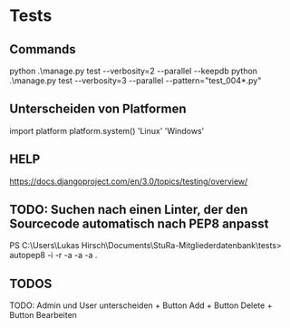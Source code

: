 # Tests
## Commands

python .\manage.py test --verbosity=2 --parallel --keepdb
python .\manage.py test --verbosity=3 --parallel --pattern="test_004*.py"

## Unterscheiden von Platformen
import platform
platform.system()
'Linux'
'Windows'

## HELP
https://docs.djangoproject.com/en/3.0/topics/testing/overview/


## TODO: Suchen nach einen Linter, der den Sourcecode automatisch nach PEP8 anpasst
PS C:\Users\Lukas Hirsch\Documents\StuRa-Mitgliederdatenbank\tests> autopep8 -i -r -a -a -a .


## TODOS
TODO:
    Admin und User unterscheiden
        + Button Add
        + Button Delete
        + Button Bearbeiten
